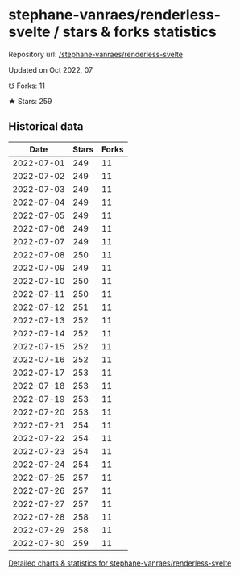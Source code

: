 # stephane-vanraes/renderless-svelte / stars & forks statistics

Repository url: [/stephane-vanraes/renderless-svelte](https://github.com/stephane-vanraes/renderless-svelte)

Updated on Oct 2022, 07

☋ Forks: 11

★ Stars: 259

## Historical data
| Date | Stars | Forks |
|------|-------|-------|
| 2022-07-01 | 249 | 11 | 
| 2022-07-02 | 249 | 11 | 
| 2022-07-03 | 249 | 11 | 
| 2022-07-04 | 249 | 11 | 
| 2022-07-05 | 249 | 11 | 
| 2022-07-06 | 249 | 11 | 
| 2022-07-07 | 249 | 11 | 
| 2022-07-08 | 250 | 11 | 
| 2022-07-09 | 249 | 11 | 
| 2022-07-10 | 250 | 11 | 
| 2022-07-11 | 250 | 11 | 
| 2022-07-12 | 251 | 11 | 
| 2022-07-13 | 252 | 11 | 
| 2022-07-14 | 252 | 11 | 
| 2022-07-15 | 252 | 11 | 
| 2022-07-16 | 252 | 11 | 
| 2022-07-17 | 253 | 11 | 
| 2022-07-18 | 253 | 11 | 
| 2022-07-19 | 253 | 11 | 
| 2022-07-20 | 253 | 11 | 
| 2022-07-21 | 254 | 11 | 
| 2022-07-22 | 254 | 11 | 
| 2022-07-23 | 254 | 11 | 
| 2022-07-24 | 254 | 11 | 
| 2022-07-25 | 257 | 11 | 
| 2022-07-26 | 257 | 11 | 
| 2022-07-27 | 257 | 11 | 
| 2022-07-28 | 258 | 11 | 
| 2022-07-29 | 258 | 11 | 
| 2022-07-30 | 259 | 11 | 


[Detailed charts & statistics for stephane-vanraes/renderless-svelte](https://reviewgithub.com/rep/stephane-vanraes/renderless-svelte)
